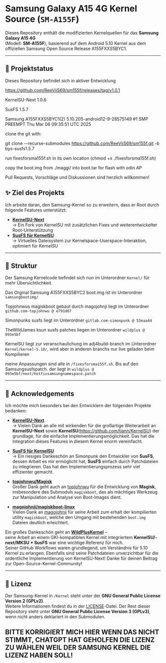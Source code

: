 # Samsung Galaxy A15 4G Kernel Source (`SM-A155F`)

Dieses Repository enthält die modifizierten Kernelquellen für das **Samsung Galaxy A15 4G**  
(Modell: **SM-A155F**), basierend auf dem Android 5.10 Kernel aus dem offiziellen Samsung Open Source Release A155FXXS5BYC1.

---

## 🧪 Projektstatus

Dieses Repository befindet sich in aktiver Entwicklung

https://github.com/ReeViiS69/sm155f/releases/tag/v1.0.1

KernelSU-Next 1.0.6

SusFS 1.5.7

Samsung A155FXXS5BYC1(2) 
5.10.205-android12-9-28575149 #1 SMP PREEMPT Thu Mar 06 09:35:51 UTC 2025

clone the git with:

git clone --recurse-submodules https://github.com/ReeViiS69/sm155f.git -b bys-susfs1.5.7

run fixesforsma155f.sh in its own location (chmod +x ./fixesforsma155f.sh)

copy the boot.img from ./maggi/ into boot.tar for flash with odin AP


Pull Requests, Vorschläge und Diskussionen sind herzlich willkommen!

## ✨ Ziel des Projekts

Ich arbeite daran, den Samsung-Kernel so zu erweitern, dass er Root durch folgende Features unterstützt:

- **[KernelSU-Next](https://github.com/KernelSU-Next/KernelSU-Next/releases)**  
  → Ein Fork von KernelSU mit zusätzlichen Fixes und weiterentwickelter Root-Unterstützung
- **[SusFS für KernelSU](https://gitlab.com/simonpunk/susfs4ksu/-/tree/gki-android12-5.10?ref_type=heads)**  
  → Virtuelles Dateisystem zur Kernelspace-Userspace-Interaktion, optimiert für KernelSU

---

## 🧱 Struktur

Der Samsung Kernelcode befindet sich nun im Unterordner `Kernel/` für mehr Übersichtlichkeit.

Das Orginal Samsung A155FXXS5BYC2 boot.img ist im Unterordner `samsungbootimg/`

Topjohnwus magiskboot gebaut durch magojohnji liegt im Unterordner `github.com-topjohnwu @ e791d67`

Simonpunks susfs liegt im Unterordner `gitlab.com-simonpunk @ 53eaa44`

TheWildJames ksun susfs patches liegen im Unterordner `wildplus @ 093e5bf`

KernelSU liegt zur veranschaulichung im adj4build-branch im Unterordner `Kernel/kernel-5.10/`, wird aber in anderen branchs nur live geladen beim Kompilieren

meine Anpassungen sind alle in `/fixesforsma155f.sh`. Bis auf den Samsungsusfspatch. der liegt in `wildplus @ 093e5bf/next/hotfixsamsungnamespace.patch`

---

## 🙏 Acknowledgements

Ich möchte mich besonders bei den Entwicklern der folgenden Projekte bedanken:

- **[KernelSU-Next](https://github.com/KernelSU-Next/KernelSU-Next/releases)**  
  → Vielen Dank an alle mit wirkenden für die großartige Weiterarbeit an **KernelSU-Next** sowie **KernelSU**(https://github.com/tiann/KernelSU) der grundlage, für die einfache Implementierungsmöglichkeit. Das hat die Integration dieses Features in diesem Kernel enorm vereinfacht.

- **[SusFS für KernelSU](https://gitlab.com/simonpunk/susfs4ksu/-/tree/gki-android12-5.10?ref_type=heads)**  
  → Ein riesiges Dankeschön an Simonpunk den Entwickler von **SusFS**, dessen Arbeit es mir ermöglicht hat, **SusFS** einfach durch Patchdateien zu integrieren. Das hat den Implementierungsprozess sehr viel effizienter gemacht.

- [**topjohnwu/Magisk**](https://github.com/topjohnwu/Magisk)  
  Großer Dank geht auch an [topjohnwu](https://github.com/topjohnwu) für die Entwicklung von **Magisk**, insbesondere des Submoduls `magiskboot`, das als mächtiges Werkzeug zur Manipulation und Analyse von Boot-Images dient.

- [**magojohnji/magiskboot-linux**](https://github.com/magojohnji/magiskboot-linux)  
  Vielen Dank an [magojohnji](https://github.com/magojohnji) für seine Arbeit zum erhalt der kompilierten utility `magiskboot`, welche den Umgang mit bestehenden `boot.img` Dateien deutlich erleichtert.

Ein großes Dankeschön geht an **[WildPlusKernel](https://github.com/WildPlusKernel/GKI_KernelSU_SUSFS)** –  
seine Arbeit an einem GKI-kompatiblen Kernel mit integriertem **KernelSU/-next/MKSU + SusFS** war eine wichtige Referenz für mich.  
Seiner GitHub Workflows waren grundlegend, um Verständnis für 5.10 Kernel zu erlangen. 
Ebenfalls sind seine Patchdateien unverzichtbar für die ordentliche Implementierung von KernelSU-Next! 
Danke für deinen Beitrag zur Open-Source-Kernel-Community!

---

## 📜 Lizenz

Der Samsung-Kernel in `/Kernel` steht unter der **GNU General Public License Version 2 (GPLv2)**.  
Weitere Informationen findest du in der [LICENSE](./LICENSE)-Datei.
Der Rest dieser Repository steht unter **GNU General Public License Version 3 (GPLv3)**, wenn nicht anders deklariert in den Submodulen.

BITTE KORRIGIERT MICH HIER WENN DAS NICHT STIMMT, CHATGPT HAT GEHOLFEN DIE LIZENZ ZU WÄHLEN WEIL DER SAMSUNG KERNEL DIE LIZENZ HABEN SOLL!
---

